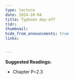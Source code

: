 ```yaml
---
type: lecture
date: 2024-10-04
title: Typhoon day-off
tldr: 
thumbnail: 
hide_from_announcments: true
links: 


---
```

**Suggested Readings:**
- Chapter P~2.3
